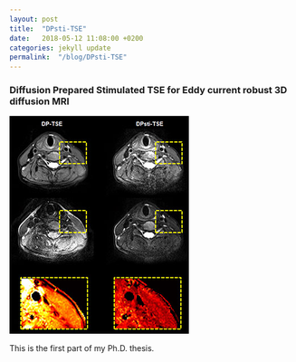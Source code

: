 ```yaml
---
layout: post
title:  "DPsti-TSE"
date:   2018-05-12 11:08:00 +0200
categories: jekyll update
permalink:  "/blog/DPsti-TSE"
---
```


### Diffusion Prepared Stimulated TSE for Eddy current robust 3D diffusion MRI


![DPsti-TSE](/asset/figures/DPsti-TSE.jpg)

This is the first part of my Ph.D. thesis.
